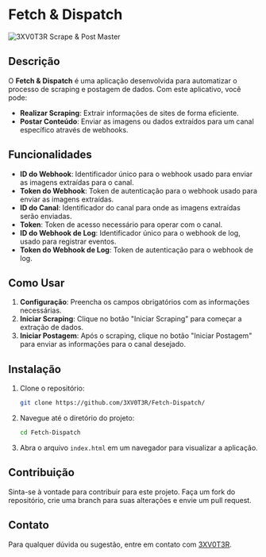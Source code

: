 # Fetch & Dispatch

![3XV0T3R Scrape & Post Master](https://media.discordapp.net/attachments/1266269802532438027/1269216362497052682/image.png?ex=66af4159&is=66adefd9&hm=892ec3b051de63a1c896294abd36725c8c015ae39d6ed8e79ac9a0299d7a85d6&=&format=webp&quality=lossless&width=627&height=472)

## Descrição

O **Fetch & Dispatch** é uma aplicação desenvolvida para automatizar o processo de scraping e postagem de dados. Com este aplicativo, você pode:

- **Realizar Scraping**: Extrair informações de sites de forma eficiente.
- **Postar Conteúdo**: Enviar as imagens ou dados extraídos para um canal específico através de webhooks.

## Funcionalidades

- **ID do Webhook**: Identificador único para o webhook usado para enviar as imagens extraídas para o canal.
- **Token do Webhook**: Token de autenticação para o webhook usado para enviar as imagens extraídas.
- **ID do Canal**: Identificador do canal para onde as imagens extraídas serão enviadas.
- **Token**: Token de acesso necessário para operar com o canal.
- **ID do Webhook de Log**: Identificador único para o webhook de log, usado para registrar eventos.
- **Token do Webhook de Log**: Token de autenticação para o webhook de log.

## Como Usar

1. **Configuração**: Preencha os campos obrigatórios com as informações necessárias.
2. **Iniciar Scraping**: Clique no botão "Iniciar Scraping" para começar a extração de dados.
3. **Iniciar Postagem**: Após o scraping, clique no botão "Iniciar Postagem" para enviar as informações para o canal desejado.

## Instalação

1. Clone o repositório:
    ```bash
    git clone https://github.com/3XV0T3R/Fetch-Dispatch/
    ```
2. Navegue até o diretório do projeto:
    ```bash
    cd Fetch-Dispatch
    ```
3. Abra o arquivo `index.html` em um navegador para visualizar a aplicação.

## Contribuição

Sinta-se à vontade para contribuir para este projeto. Faça um fork do repositório, crie uma branch para suas alterações e envie um pull request.

## Contato

Para qualquer dúvida ou sugestão, entre em contato com [3XV0T3R](https://discord.gg/9MBRne88mY).

